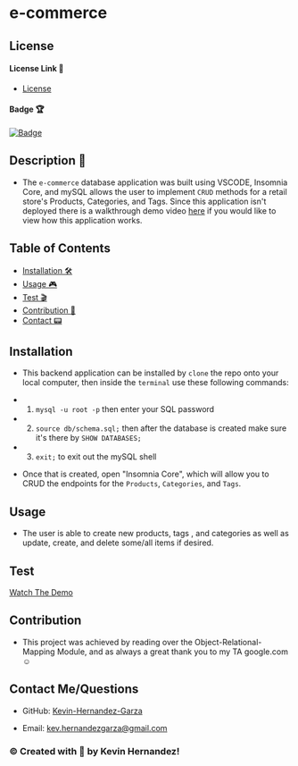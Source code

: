 # e-commerce

## License

#### License Link 🎫

- [License](license)

#### Badge 🏆

[![Badge](https://img.shields.io/badge/license-MIT-brightgreen/)](https://img.shields.io/badge/license-MIT-brightgreen/)

## Description 📖

- The `e-commerce` database application was built using VSCODE, Insomnia Core, and mySQL allows the user to implement `CRUD` methods for a retail store's Products, Categories, and Tags. Since this application isn't deployed there is a walkthrough demo video [here](https://watch.screencastify.com/v/OsOUaAATifiK8umU4wT2) if you would like to view how this application works.

## Table of Contents

- [Installation 🛠](#installation)
- [Usage 🎮](#usage)
- [Test 🎬](#test)
- [Contribution 👾](#contribution)
- [Contact 📟](#contact-me/questions)

## Installation

- This backend application can be installed by `clone` the repo onto your local computer, then inside the `terminal` use these following commands:
- 1. `mysql -u root -p` then enter your SQL password
- 2. `source db/schema.sql;` then after the database is created make sure it's there by `SHOW DATABASES;`
- 3. `exit;` to exit out the mySQL shell

- Once that is created, open "Insomnia Core", which will allow you to CRUD the endpoints for the `Products`, `Categories`, and `Tags`.

## Usage

- The user is able to create new products, tags , and categories as well as update, create, and delete some/all items if desired.

## Test

[Watch The Demo](https://watch.screencastify.com/v/OsOUaAATifiK8umU4wT2)

## Contribution

- This project was achieved by reading over the Object-Relational-Mapping Module, and as always a great thank you to my TA google.com ☺️

## Contact Me/Questions

- GitHub: [Kevin-Hernandez-Garza](https://github.com/Kevin-Hernandez-Garza)

- Email: [kev.hernandezgarza@gmail.com](mailto:kev.hernandezgarza@gmail.com)

### © Created with 💜 by Kevin Hernandez!

